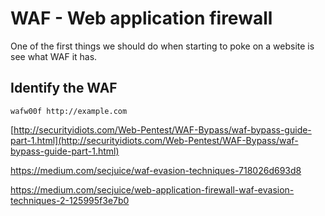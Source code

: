 # WAF - Web application firewall

One of the first things we should do when starting to poke on a website is see what WAF it has.

## Identify the WAF

```
wafw00f http://example.com
```

[http://securityidiots.com/Web-Pentest/WAF-Bypass/waf-bypass-guide-part-1.html](http://securityidiots.com/Web-Pentest/WAF-Bypass/waf-bypass-guide-part-1.html)

https://medium.com/secjuice/waf-evasion-techniques-718026d693d8

https://medium.com/secjuice/web-application-firewall-waf-evasion-techniques-2-125995f3e7b0

